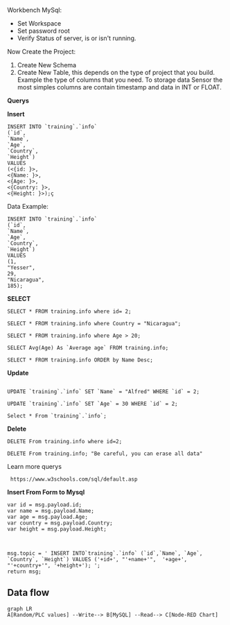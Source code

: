 Workbench MySql:
- Set Workspace
- Set password root
- Verify Status of server, is or isn't running. 

Now Create the Project:

1. Create New Schema
2. Create New Table, this depends on the type of project that you build.
Example the type of columns that you need. 
To storage data Sensor the most simples columns are contain timestamp and data in INT or FLOAT.

**Querys**

**Insert**

 ```
INSERT INTO `training`.`info`
(`id`,
`Name`,
`Age`,
`Country`,
`Height`)
VALUES
(<{id: }>,
<{Name: }>,
<{Age: }>,
<{Country: }>,
<{Height: }>);ç

 ```

 Data Example: 

 ```
INSERT INTO `training`.`info`
(`id`,
`Name`,
`Age`,
`Country`,
`Height`)
VALUES
(1,
"Yesser",
29,
"Nicaragua",
185);
 ```

 **SELECT**

 ```
SELECT * FROM training.info where id= 2;

SELECT * FROM training.info where Country = "Nicaragua";

SELECT * FROM training.info where Age > 20;
 
SELECT Avg(Age) As `Average age` FROM training.info;

SELECT * FROM training.info ORDER by Name Desc;
 ```

**Update**

```

UPDATE `training`.`info` SET `Name` = "Alfred" WHERE `id` = 2;

UPDATE `training`.`info` SET `Age` = 30 WHERE `id` = 2;

Select * From `training`.`info`;

``` 

**Delete**

```
DELETE From training.info where id=2;

DELETE From training.info; "Be careful, you can erase all data"
```
Learn more querys

` https://www.w3schools.com/sql/default.asp`

**Insert From Form to Mysql**

```
var id = msg.payload.id;
var name = msg.payload.Name;
var age = msg.payload.Age;
var country = msg.payload.Country;
var height = msg.payload.Height;



msg.topic = ' INSERT INTO`training`.`info` (`id`,`Name`, `Age`, `Country`, `Height`) VALUES ('+id+', "'+name+'",  '+age+', "'+country+'", '+height+'); ';
return msg;
```

## Data flow
```mermaid
graph LR
A[Random/PLC values] --Write--> B[MySQL] --Read--> C[Node-RED Chart] 
```